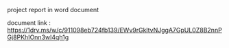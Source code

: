 project report in word document

document link : https://1drv.ms/w/c/911098eb724fb139/EWv9rGkltvNJggA7GpUL0Z8B2nnPGj8PKhIOnn3wl4qh1g
